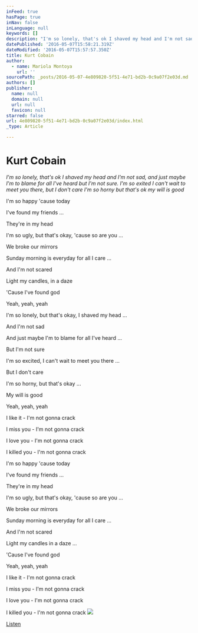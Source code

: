 ```yaml
---
inFeed: true
hasPage: true
inNav: false
inLanguage: null
keywords: []
description: "I'm so lonely, that's ok I shaved my head and I'm not sad, and just maybe I'm to blame for all I've heard but I'm not sure. I'm so exited I can't wait to meet you there, but I don't care I'm so horny but that's ok my will is good"
datePublished: '2016-05-07T15:58:21.319Z'
dateModified: '2016-05-07T15:57:57.350Z'
title: Kurt Cobain
author:
  - name: Mariola Montoya
    url: ''
sourcePath: _posts/2016-05-07-4e809820-5f51-4e71-bd2b-0c9a07f2e03d.md
authors: []
publisher:
  name: null
  domain: null
  url: null
  favicon: null
starred: false
url: 4e809820-5f51-4e71-bd2b-0c9a07f2e03d/index.html
_type: Article

---
```

# Kurt Cobain

_I'm so lonely, that's ok I shaved my head and I'm not sad, and just maybe I'm to blame for all I've heard but I'm not sure. I'm so exited I can't wait to meet you there, but I don't care I'm so horny but that's ok my will is good_

  
I'm so happy 'cause today

I've found my friends ...

They're in my head

I'm so ugly, but that's okay, 'cause so are you ...

We broke our mirrors

Sunday morning is everyday for all I care ...

And I'm not scared

Light my candles, in a daze

'Cause I've found god

Yeah, yeah, yeah

I'm so lonely, but that's okay, I shaved my head ...

And I'm not sad

And just maybe I'm to blame for all I've heard ...

But I'm not sure

I'm so excited, I can't wait to meet you there ...

But I don't care

I'm so horny, but that's okay ...

My will is good

Yeah, yeah, yeah

I like it - I'm not gonna crack

I miss you - I'm not gonna crack

I love you - I'm not gonna crack

I killed you - I'm not gonna crack

I'm so happy 'cause today

I've found my friends ...

They're in my head

I'm so ugly, but that's okay, 'cause so are you ...

We broke our mirrors

Sunday morning is everyday for all I care ...

And I'm not scared

Light my candles in a daze ...

'Cause I've found god

Yeah, yeah, yeah

I like it - I'm not gonna crack

I miss you - I'm not gonna crack

I love you - I'm not gonna crack

I killed you - I'm not gonna crack
![](https://s3-us-west-2.amazonaws.com/the-grid-img/p/b624daa9e1a941477c1a8d602f2a7a24badcbe2e.jpg)

[Listen][0]

[0]: https://youtu.be/pkcJEvMcnEg